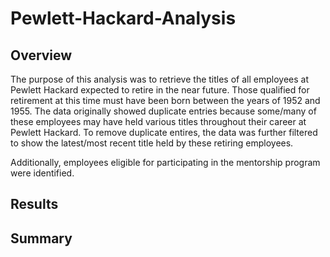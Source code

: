# Pewlett-Hackard-Analysis

## Overview
The purpose of this analysis was to retrieve the titles of all employees at Pewlett Hackard expected to retire in the near future. Those qualified for retirement at this time must have been born between the years of 1952 and 1955. The data originally showed duplicate entries because some/many of these employees may have held various titles throughout their career at Pewlett Hackard. To remove duplicate entires, the data was further filtered to show the latest/most recent title held by these retiring employees.

Additionally, employees eligible for participating in the mentorship program were identified.

## Results


## Summary
